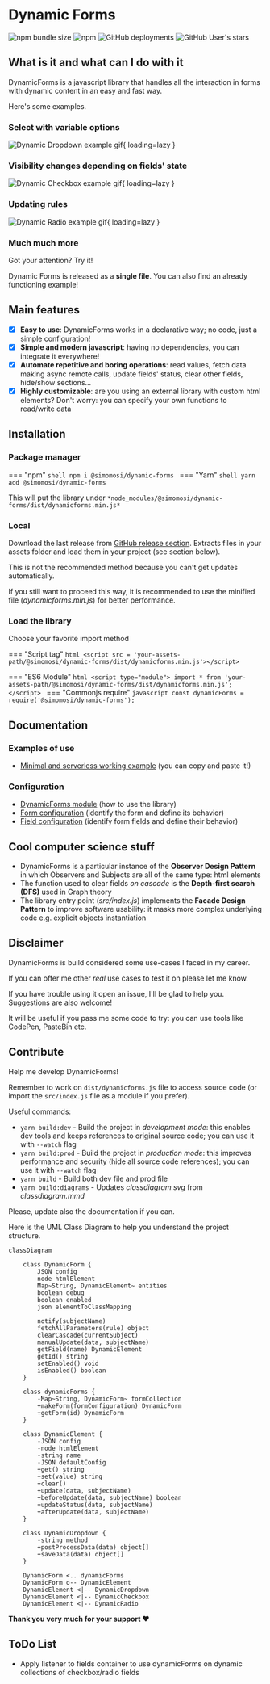 # Dynamic Forms
![npm bundle size](https://img.shields.io/bundlephobia/min/@simomosi/dynamic-forms)
![npm](https://img.shields.io/npm/v/@simomosi/dynamic-forms)
![GitHub deployments](https://img.shields.io/github/deployments/simomosi/dynamic-forms/github-pages)
![GitHub User's stars](https://img.shields.io/github/stars/simomosi?style=social)

## What is it and what can I do with it
DynamicForms is a javascript library that handles all the interaction in forms with dynamic content in an easy and fast way.

Here's some examples.

### Select with variable options

![Dynamic Dropdown example gif](./imgs/dynamic-dropdown.gif){ loading=lazy }

### Visibility changes depending on fields' state

![Dynamic Checkbox example gif](./imgs/dynamic-checkbox.gif){ loading=lazy }

### Updating rules

![Dynamic Radio example gif](./imgs/dynamic-radio.gif){ loading=lazy }

### Much much more
Got your attention? Try it!

Dynamic Forms is released as a **single file**. You can also find an already functioning example!

## Main features
- [x] **Easy to use**: DynamicForms works in a declarative way; no code, just a simple configuration!
- [x] **Simple and modern javascript**: having no dependencies, you can integrate it everywhere!
- [x] **Automate repetitive and boring operations**: read values, fetch data making async remote calls, update fields' status, clear other fields, hide/show sections...
- [x] **Highly customizable**: are you using an external library with custom html elements? Don't worry: you can specify your own functions to read/write data

## Installation
### Package manager

=== "npm"
    ```shell
    npm i @simomosi/dynamic-forms
    ```
=== "Yarn"
    ```shell
    yarn add @simomosi/dynamic-forms
    ```

This will put the library under `*node_modules/@simomosi/dynamic-forms/dist/dynamicforms.min.js*`

### Local
Download the last release from [GitHub release section](https://github.com/simomosi/dynamic-forms/releases). Extracts files in your assets folder and load them in your project (see section below).

This is not the recommended method because you can't get updates automatically.

If you still want to proceed this way, it is recommended to use the minified file (*dynamicforms.min.js*) for better performance.

### Load the library
Choose your favorite import method

=== "Script tag"
    ```html
    <script src = 'your-assets-path/@simomosi/dynamic-forms/dist/dynamicforms.min.js'></script>
    ```

=== "ES6 Module"
    ```html
    <script type="module">
        import * from 'your-assets-path/@simomosi/dynamic-forms/dist/dynamicforms.min.js';
    </script>
    ```
=== "Commonjs require"
    ```javascript
    const dynamicForms = require('@simomosi/dynamic-forms');
    ```

## Documentation
### Examples of use

- [Minimal and serverless working example](./examples/minimal-example.md) (you can copy and paste it!)

### Configuration

- [DynamicForms module](./dynamic-forms-module.md) (how to use the library)
- [Form configuration](./configurations/form-configuration.md) (identify the form and define its behavior)
- [Field configuration](./configurations/field-configuration.md) (identify form fields and define their behavior)

## Cool computer science stuff
- DynamicForms is a particular instance of the **Observer Design Pattern** in which Observers and Subjects are all of the same type: html elements
- The function used to clear fields *on cascade* is the **Depth-first search (DFS)** used in Graph theory
- The library entry point (*src/index.js*) implements the **Facade Design Pattern** to improve software usability: it masks more complex underlying code e.g. explicit objects instantiation

## Disclaimer
DynamicForms is build considered some use-cases I faced in my career.

If you can offer me other *real* use cases to test it on please let me know.

If you have trouble using it open an issue, I'll be glad to help you. Suggestions are also welcome!

It will be useful if you pass me some code to try: you can use tools like CodePen, PasteBin etc.

## Contribute
Help me develop DynamicForms!

Remember to work on `dist/dynamicforms.js` file to access source code (or import the `src/index.js` file as a module if you prefer).

Useful commands:

- `yarn build:dev` - Build the project in *development mode*: this enables dev tools and keeps references to original source code; you can use it with `--watch` flag
- `yarn build:prod` - Build the project in *production mode*: this improves performance and security (hide all source code references); you can use it with `--watch` flag
- `yarn build` - Build both dev file and prod file
- `yarn build:diagrams` - Updates *classdiagram.svg* from *classdiagram.mmd*

Please, update also the documentation if you can.

Here is the UML Class Diagram to help you understand the project structure.

<!-- ![Class Diagram](./imgs/classdiagram.svg) -->
<!-- TODO: remove from assets if gh-deploy is ok -->

```mermaid
classDiagram

    class DynamicForm {
        JSON config
        node htmlElement
        Map~String, DynamicElement~ entities
        boolean debug
        boolean enabled
        json elementToClassMapping

        notify(subjectName)
        fetchAllParameters(rule) object
        clearCascade(currentSubject)
        manualUpdate(data, subjectName)
        getField(name) DynamicElement
        getId() string
        setEnabled() void
        isEnabled() boolean
    }

    class dynamicForms {
        -Map~String, DynamicForm~ formCollection
        +makeForm(formConfiguration) DynamicForm
        +getForm(id) DynamicForm
    }

    class DynamicElement {
        -JSON config
        -node htmlElement
        -string name
        -JSON defaultConfig
        +get() string
        +set(value) string
        +clear()
        +update(data, subjectName)
        +beforeUpdate(data, subjectName) boolean
        +updateStatus(data, subjectName)
        +afterUpdate(data, subjectName)
    }

    class DynamicDropdown {
        -string method
        +postProcessData(data) object[]
        +saveData(data) object[]
    }

    DynamicForm <.. dynamicForms
    DynamicForm o-- DynamicElement
    DynamicElement <|-- DynamicDropdown
    DynamicElement <|-- DynamicCheckbox
    DynamicElement <|-- DynamicRadio

```

**Thank you very much for your support ❤**

## ToDo List

- Apply listener to fields container to use dynamicForms on dynamic collections of checkbox/radio fields
